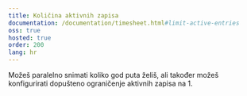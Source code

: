 ```yaml
---
title: Količina aktivnih zapisa
documentation: /documentation/timesheet.html#limit-active-entries
oss: true
hosted: true
order: 200
lang: hr
---
```


Možeš paralelno snimati koliko god puta želiš, ali također možeš konfigurirati dopušteno ograničenje aktivnih zapisa na 1.
